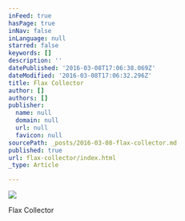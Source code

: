 ```yaml
---
inFeed: true
hasPage: true
inNav: false
inLanguage: null
starred: false
keywords: []
description: ''
datePublished: '2016-03-08T17:06:38.069Z'
dateModified: '2016-03-08T17:06:32.296Z'
title: Flax Collector
author: []
authors: []
publisher:
  name: null
  domain: null
  url: null
  favicon: null
sourcePath: _posts/2016-03-08-flax-collector.md
published: true
url: flax-collector/index.html
_type: Article

---
```

![](https://the-grid-user-content.s3-us-west-2.amazonaws.com/ce543b56-ca7a-4123-8530-ef136b8063a6.jpg)

Flax Collector